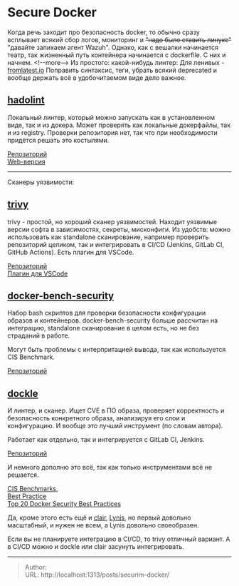 # Secure Docker


Когда речь заходит про безопасность docker, то обычно сразу всплывает всякий сбор логов, мониторинг и ~~&#34;надо было ставить линукс&#34;~~ &#34;давайте запихаем агент Wazuh&#34;. 
Однако, как с вешалки начинается театр, так жизненный путь контейнера начинается с dockerfile. C них и начнем. 
&lt;!--more--&gt;
Из простого: какой-нибудь линтер:
Для ленивых -[fromlatest.io](https://www.fromlatest.io)
Поправить синтаксис, теги, убрать всякий deprecated и вообще держать всё в удобочитаемом виде дело важное.

## [hadolint](https://github.com/hadolint/hadolint)
Локальный линтер, который можно запускать как в установленном виде, так и из докера. Может проверять как локальные докерфайлы, так и из registry.  Проверки репозитория нет, так что при необходимости придётся решать это костылями.

[Репозиторий](https://github.com/hadolint/hadolint)  
[Web-версия](https://hadolint.github.io/hadolint/)  

---

Сканеры уязвимости:
## [trivy](https://github.com/aquasecurity/trivy)
trivy - простой, но хороший сканер уязвимостей. Находит уязвимые версии софта в зависимостях, секреты, мисконфиги.
Из удобств: можно использовать как standalone сканирование, например проверить репозиторий целиком, так и интегрировать в CI/CD (Jenkins, GitLab CI, GitHub Actions). Есть плагин для VSCode.

[Репозиторий](https://github.com/aquasecurity/trivy)  
[Плагин для VSCode](https://github.com/aquasecurity/trivy-vscode-extension)  

## [docker-bench-security](https://github.com/docker/docker-bench-security)
Набор bash скриптов для проверки безопасности конфигурации образов и  контейнеров. docker-bench-security больше рассчитан на интеграцию, standalone сканирование в целом есть, но не без страданий в работе.

Могут быть проблемы с интерпритацией вывода, так как используется CIS Benchmark.

[Репозиторий](https://github.com/docker/docker-bench-security)

## [dockle](https://github.com/goodwithtech/dockle)
И линтер, и сканер.
Ищет CVE в ПО образа, проверяет корректность и безопасность конкретного образа, анализируя его слои и конфигурацию.
И вообще это лучший инструмент (по словам автора).

Работает как отдельно, так и интегрируется с GitLab CI, Jenkins.

[Репозиторий](https://github.com/goodwithtech/dockle)


И немного дополню это всё, так как только инструментами всё не решается.

[CIS Benchmarks](https://www.cisecurity.org/cis-benchmarks/),  
[Best Practice](https://docs.docker.com/develop/develop-images/dockerfile_best-practices/)  
[Top 20 Docker Security Best Practices](https://blog.aquasec.com/docker-security-best-practices)  

Да, кроме этого есть ещё и [clair](https://github.com/quay/clair), [Lynis](https://cisofy.com/lynis/), но первый довольно масштабный, и нужен не всем, а Lynis довольно своеобразен. 

Если вы не планируете интеграцию в CI/CD, то trivy отличный вариант. 
А в CI/CD можно и dockle или clair засунуть интегрировать.


---

> Author:   
> URL: http://localhost:1313/posts/securim-docker/  

